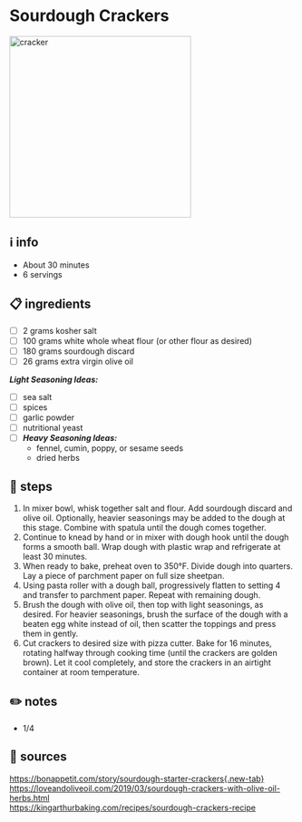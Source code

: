 # Sourdough Crackers
<img src="https://assets.bonappetit.com/photos/5ea9da3feee08767a7c6ab5e/16:9/w_1000,c_limit/_Basically-Sourdough-Crackers.jpg" alt="cracker" width="320"/>

## ℹ️ info  
* About 30 minutes
* 6 servings

## 📋 ingredients  
- [ ] 2	grams	kosher salt
- [ ] 100	grams	white whole wheat flour (or other flour as desired)
- [ ] 180	grams	sourdough discard
- [ ] 26	grams	extra virgin olive oil

***Light Seasoning Ideas:***  

- [ ] sea salt
- [ ] spices
- [ ] garlic powder
- [ ] nutritional yeast
- [ ] ***Heavy Seasoning Ideas:***  
	- fennel, cumin, poppy, or sesame seeds
	- dried herbs

## 🔪 steps  
1. In mixer bowl, whisk together salt and flour. Add sourdough discard and olive oil. Optionally, heavier seasonings may be added to the dough at this stage. Combine with spatula until the dough comes together.
2. Continue to knead by hand or in mixer with dough hook until the dough forms a smooth ball. Wrap dough with plastic wrap and refrigerate at least 30 minutes.
3. When ready to bake, preheat oven to 350°F. Divide dough into quarters. Lay a piece of parchment paper on full size sheetpan.
4. Using pasta roller with a dough ball, progressively flatten to setting 4 and transfer to parchment paper. Repeat with remaining dough.
5. Brush the dough with olive oil, then top with light seasonings, as desired. For heavier seasonings, brush the surface of the dough with a beaten egg white instead of oil, then scatter the toppings and press them in gently.
6. Cut crackers to desired size with pizza cutter. Bake for 16 minutes, rotating halfway through cooking time (until the crackers are golden brown). Let it cool completely, and store the crackers in an airtight container at room temperature.

## ✏️ notes  
* 1/4

## 🔗 sources  
https://bonappetit.com/story/sourdough-starter-crackers{.new-tab}  
https://loveandoliveoil.com/2019/03/sourdough-crackers-with-olive-oil-herbs.html  
https://kingarthurbaking.com/recipes/sourdough-crackers-recipe  
